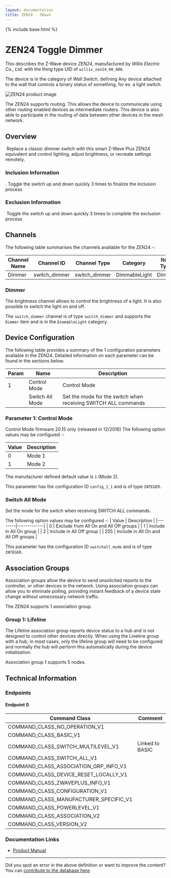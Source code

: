 ```yaml
---
layout: documentation
title: ZEN24 - ZWave
---
```


{% include base.html %}

# ZEN24 Toggle Dimmer
This describes the Z-Wave device *ZEN24*, manufactured by *Willis Electric Co., Ltd.* with the thing type UID of ```willis_zen24_00_000```.

The device is in the category of *Wall Switch*, defining Any device attached to the wall that controls a binary status of something, for ex. a light switch.

![ZEN24 product image](https://opensmarthouse.org/zwavedatabase/483/image/)


The ZEN24 supports routing. This allows the device to communicate using other routing enabled devices as intermediate routers.  This device is also able to participate in the routing of data between other devices in the mesh network.

## Overview

 Replace a classic dimmer switch with this smart Z-Wave Plus ZEN24 equivalent and control lighting, adjust brightness, or recreate settings remotely.

### Inclusion Information

. Toggle the switch up and down quickly 3 times to finalize the inclusion process

### Exclusion Information

 Toggle the switch up and down quickly 3 times to complete the exclusion process

## Channels

The following table summarises the channels available for the ZEN24 -:

| Channel Name | Channel ID | Channel Type | Category | Item Type |
|--------------|------------|--------------|----------|-----------|
| Dimmer | switch_dimmer | switch_dimmer | DimmableLight | Dimmer | 

### Dimmer
The brightness channel allows to control the brightness of a light.
            It is also possible to switch the light on and off.

The ```switch_dimmer``` channel is of type ```switch_dimmer``` and supports the ```Dimmer``` item and is in the ```DimmableLight``` category.



## Device Configuration

The following table provides a summary of the 1 configuration parameters available in the ZEN24.
Detailed information on each parameter can be found in the sections below.

| Param | Name  | Description |
|-------|-------|-------------|
| 1 | Control Mode | Control Mode |
|  | Switch All Mode | Set the mode for the switch when receiving SWITCH ALL commands |

### Parameter 1: Control Mode

Control Mode
firmware 20.15 only (released in 12/2016)
The following option values may be configured -:

| Value  | Description |
|--------|-------------|
| 0 | Mode 1 |
| 1 | Mode 2 |

The manufacturer defined default value is ```1``` (Mode 2).

This parameter has the configuration ID ```config_1_1``` and is of type ```INTEGER```.

### Switch All Mode

Set the mode for the switch when receiving SWITCH ALL commands.

The following option values may be configured -:
| Value  | Description |
|--------|-------------|
| 0 | Exclude from All On and All Off groups |
| 1 | Include in All On group |
| 2 | Include in All Off group |
| 255 | Include in All On and All Off groups |

This parameter has the configuration ID ```switchall_mode``` and is of type ```INTEGER```.


## Association Groups

Association groups allow the device to send unsolicited reports to the controller, or other devices in the network. Using association groups can allow you to eliminate polling, providing instant feedback of a device state change without unnecessary network traffic.

The ZEN24 supports 1 association group.

### Group 1: Lifeline

The Lifeline association group reports device status to a hub and is not designed to control other devices directly. When using the Lineline group with a hub, in most cases, only the lifeline group will need to be configured and normally the hub will perform this automatically during the device initialisation.

Association group 1 supports 5 nodes.

## Technical Information

### Endpoints

#### Endpoint 0

| Command Class | Comment |
|---------------|---------|
| COMMAND_CLASS_NO_OPERATION_V1| |
| COMMAND_CLASS_BASIC_V1| |
| COMMAND_CLASS_SWITCH_MULTILEVEL_V1| Linked to BASIC|
| COMMAND_CLASS_SWITCH_ALL_V1| |
| COMMAND_CLASS_ASSOCIATION_GRP_INFO_V1| |
| COMMAND_CLASS_DEVICE_RESET_LOCALLY_V1| |
| COMMAND_CLASS_ZWAVEPLUS_INFO_V1| |
| COMMAND_CLASS_CONFIGURATION_V1| |
| COMMAND_CLASS_MANUFACTURER_SPECIFIC_V1| |
| COMMAND_CLASS_POWERLEVEL_V1| |
| COMMAND_CLASS_ASSOCIATION_V2| |
| COMMAND_CLASS_VERSION_V2| |

### Documentation Links

* [Product Manual](https://opensmarthouse.org/zwavedatabase/483/reference/manual-for-zooz-z-wave-plus-dimmer-toggle-switch-zen24.pdf)

---

Did you spot an error in the above definition or want to improve the content?
You can [contribute to the database here](https://opensmarthouse.org/zwavedatabase/483).
